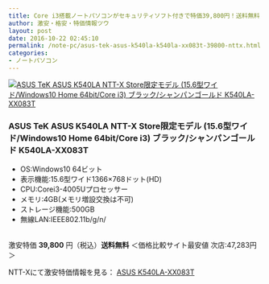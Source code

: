 ```yaml
---
title: Core i3搭載ノートパソコンがセキュリティソフト付きで特価39,800円！送料無料！
author: 激安・格安・特価情報ツウ
layout: post
date: 2016-10-22 02:45:10
permalink: /note-pc/asus-tek-asus-k540la-k540la-xx083t-39800-nttx.html
categories:
- ノートパソコン
---
```


<div class="img-bg2 img_L">
<a href="//px.a8.net/svt/ejp?a8mat=ZYP6S+8IMA3E+S1Q+BWGDT&#038;a8ejpredirect=//nttxstore.jp/_II_AZ15246751" target="_blank"><img border="0" alt="ASUS TeK ASUS K540LA NTT-X Store限定モデル (15.6型ワイド/Windows10 Home 64bit/Core i3) ブラック/シャンパンゴールド K540LA-XX083T" src="//image.nttxstore.jp/250_images/A/AZ/AZ15246751.jpg" data-recalc-dims="1" /></a>
</div>

### ASUS TeK ASUS K540LA NTT-X Store限定モデル (15.6型ワイド/Windows10 Home 64bit/Core i3) ブラック/シャンパンゴールド K540LA-XX083T
<!--more-->

* OS:Windows10 64ビット
* 表示機能:15.6型ワイド1366×768ドット(HD)
* CPU:Corei3-4005Uプロセッサー
* メモリ:4GB(メモリ増設交換は不可)
* ストレージ機能:500GB
* 無線LAN:IEEE802.11b/g/n/

<br clear="all" />激安特価 <span class="tokka-price"><strong>39,800</strong></span> 円（税込）**送料無料**
＜価格比較サイト最安値 次店:47,283円＞

NTT-Xにて激安特価情報を見る： <span class="fs150p"><a href="//px.a8.net/svt/ejp?a8mat=ZYP6S+8IMA3E+S1Q+BWGDT&#038;a8ejpredirect=//nttxstore.jp/_II_AZ15246751" target="_blank">ASUS K540LA-XX083T</a></span>
